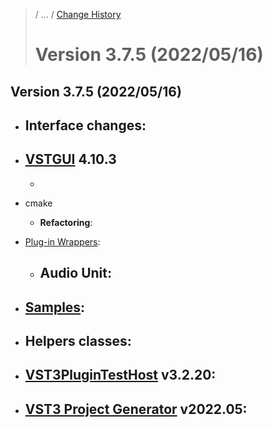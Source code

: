 >/ ... / [Change History](../Index.md)
>
># Version 3.7.5 (2022/05/16)

## Version 3.7.5 (2022/05/16)

- Interface changes:
    -
- [VSTGUI](../../../What+is+the+VST+3+SDK/VSTGUI.md) 4.10.3
    - 
    -
- cmake
    - **Refactoring**: 

- [Plug-in Wrappers](../../../What+is+the+VST+3+SDK/Wrappers/Index.md):
    - Audio Unit:
        -
- [Samples](../../../What+is+the+VST+3+SDK/Plug-in+Examples.md):
    - 
- Helpers classes:
    - 
- [VST3PluginTestHost](../../../What+is+the+VST+3+SDK/Plug-in+Test+Host.md) v3.2.20:
    - 
- [VST3 Project Generator](../../../What+is+the+VST+3+SDK/Project+Generator.md) v2022.05:
    - 
